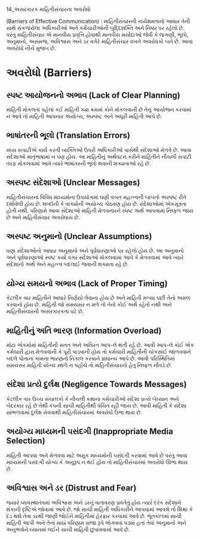 14_અસરકારક માહિતીસંંચારના અવરોધો

(Barriers of Effective Communication) : માહિતીસંંચારની કાર્યક્ષમતાનો આધાર તેની સાથે સંકળાયેલા અધિકારીઓ અને કર્મચારીઓની બુદ્દિશક્તિ અને નિષ્ઠા પર રહેલો છે. પરંતુ માહિતીસંંચાર એ માનવીય પ્રવૃત્તિ હોવાથી માનવીય મર્યાદાઓ જેવી કે લાગણી, ભૂલો, અનુમાનો, અસમજ, અવિશ્વાસ અને ડર વગેરે માહિતીસંંચાર વખતે અવરોધકો બને છે. આવા અવરોધો નીચે મુજબ છે.

# અવરોધો (Barriers)

## સ્પષ્ટ આયોજનનો અભાવ (Lack of Clear Planning)

માહિતી મોકલતાં પહેલાં કઈ માહિતી ક્યા ક્રમમાં કોને મોકલવાની છે તેનું આયોજન કરવામાં ન આવે તો માહિતી આપનાર અયોગ્ય, અસ્પષ્ટ અને અધૂરી માહિતી આપે છે.

## ભાષાંતરની ભૂલો (Translation Errors)

મધ્ય સપાટીએ કાર્ય કરતી વ્યક્તિઓ ઉપરી અધિકારીઓ પાસેથી સંદેશાઓ મેળવે છે. આવા સંદેશાઓ માતૃભાષામાં ન પણ હોય. આ માહિતીનું અર્થઘટન કરીને માહિતીને નીચલી સપાટી તરફ મોકલવામાં આવે ત્યારે ભાષાંતરની ભૂલો થવાની શક્યતાઓ રહે છે.

## અસ્પષ્ટ સંદેશાઓ (Unclear Messages)

માહિતીસંચારનાં વિવિધ માધ્યમોના ઉપયોગમાં ઘણી વખત મહત્ત્વની બાબતો અસ્પષ્ટ રીતે દર્શાવેલી હોય છે. શબ્દોની કે વાક્યોની અયોગ્ય ગોઠવણ હોય છે. સંદેશાઓમાં એકસૂત્રતા હોતી નથી. પરિણામે આવા સંદેશાઓ માહિતી મેળવનારને સ્પષ્ટ અર્થ આપવામાં નિષ્ફળ જાય છે અને માહિતીસંચાર અવરોધાય છે.

## અસ્પષ્ટ અનુમાનો (Unclear Assumptions)

ઘણા સંદેશાઓનો આધાર અનુમાનો અને પૂર્વધારણાઓ પર રહેલો હોય છે. આ અનુમાનો અને પૂર્વધારણાઓ સ્પષ્ટ કર્યા વગર સંદેશાઓ મોકલવામાં આવે કે મેળવવામાં આવે ત્યારે સંદેશાનો અર્થ અને મહત્ત્વ બદલાઈ જવાની શક્યતા રહે છે.

## યોગ્ય સમયનો અભાવ (Lack of Proper Timing)

કેટલીક વાર માહિતીને આધારે નિર્ણયો લેવાના હોય છે અને માહિતી મળ્યા પછી તેનો અમલ કરવાનો હોય છે. માહિતી જો સમયસર ન મળે તો તેનો કોઈ અર્થ રહેતો નથી અને માહિતીસંંચારની અસરકારકતા ઘટે છે.

## માહિતીનું અતિ ભારણ (Information Overload)

મોટા એકમોમાં માહિતીની સતત અને અવિરત આપ-લે થતી રહે છે. આવી આપ-લે કોઈ એક કર્મચારી દ્વારા મેળવવાની કે પૂરી પાડવાની હોય તો કર્મચારી માહિતીની ચોકસાઈ જાળવવાને બદલે પોતાના કામના ભારણનો નિકાલ કરવાને પ્રાધાન્ય આપે છે. આવી પરિસ્થિતિમાં સમયસર માહિતી યોગ્ય સ્થળે ન પહોંચે તો માહિતીસંંચારનો હેતુ નિષ્ફળ નીવડે છે.

## સંદેશા પ્રત્યે દુર્લક્ષ (Negligence Towards Messages)

કેટલીક વાર ઉચ્ચ સંચાલકો કે નીચલી કક્ષાના કર્મચારીઓ સંદેશા પ્રત્યે બેધ્યાન અને બેદરકાર રહે છે તેથી કંપની સાચી માહિતીથી વંચિત રહી જાય છે. આવી માહિતી કે સંદેશા સાંભળવામાં દુર્લક્ષ સેવવાથી માહિતીસંંચારમાં અવરોધો ઉભા થાય છે.

## અયોગ્ય માધ્યમની પસંદગી (Inappropriate Media Selection)

માહિતી આપવા અને મેળવવા માટે અમુક માધ્યમોની પસંદગી કરવામાં આવે છે પરંતુ આવા માધ્યમની પસંદગી યોગ્ય કે અનુરૂપ ન થઈ હોય તો માહિતીસંંચારમાં અવરોધો ઊભા થાય છે.

## અવિશ્વાસ અને ડર (Distrust and Fear)

જ્યારે વ્યવસ્થાતંત્રમાં અવિશ્વાસ અને ડરનું વાતાવરણ પ્રવર્તતું હોય ત્યારે દરેક સંદેશાને શંકાની દૃષ્ટિએ જોવામાં આવે છે. જો સાચી માહિતી અધિકારીને આપવામાં આવશે તો શિક્ષા કે દંડ થશે તેવા ડરથી જાણી જોઈને માહિતીમાં હેરફાર કરવામાં આવે છે. ભૂતકાળમાં સાચી માહિતી આપી અને તેનાં માઠાં પરિણામ સજા રૂપે ભોગવવાં પડ્યાં હતાં તેવાં અનુમાનો અને અનુભવોને ધ્યાનમાં લઈને સાચી માહિતી છુપાવવામાં આવે છે.

